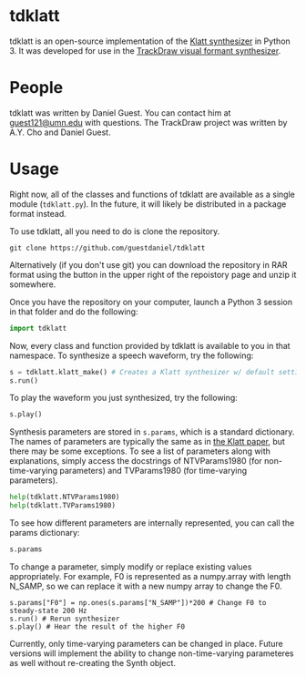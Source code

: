 tdklatt
=======
tdklatt is an open-source implementation of the [Klatt synthesizer][1] in Python 3. It was developed for use in the [TrackDraw visual formant synthesizer][2].

People
======
tdklatt was written by Daniel Guest. You can contact him at guest121@umn.edu with questions. The TrackDraw project was written by A.Y. Cho and Daniel Guest.

Usage
=====
Right now, all of the classes and functions of tdklatt are available as a single module (`tdklatt.py`). In the future, it will likely be distributed in a package format instead.

To use tdklatt, all you need to do is clone the repository.

```
git clone https://github.com/guestdaniel/tdklatt 
```

Alternatively (if you don't use git) you can download the repository in RAR format using the button in the upper right of the repoistory page and unzip it somewhere.

Once you have the repository on your computer, launch a Python 3 session in that folder and do the following:

```python
import tdklatt
```

Now, every class and function provided by tdklatt is available to you in that namespace. To synthesize a speech waveform, try the following:

```python
s = tdklatt.klatt_make() # Creates a Klatt synthesizer w/ default settings
s.run()
```

To play the waveform you just synthesized, try the following:

```python
s.play()
```

Synthesis parameters are stored in `s.params`, which is a standard dictionary. The names of parameters are typically the same as in [the Klatt paper][1], but there may be some exceptions. To see a list of parameters along with explanations, simply access the docstrings of NTVParams1980 (for non-time-varying parameters) and TVParams1980 (for time-varying parameters).

```python
help(tdklatt.NTVParams1980)
help(tdklatt.TVParams1980)
```

To see how different parameters are internally represented, you can call the params dictionary:

```python
s.params
```

To change a parameter, simply modify or replace existing values appropriately. For example, F0 is represented as a numpy.array with length N\_SAMP, so we can replace it with a new numpy array to change the F0.

```
s.params["F0"] = np.ones(s.params["N_SAMP"])*200 # Change F0 to steady-state 200 Hz
s.run() # Rerun synthesizer
s.play() # Hear the result of the higher F0
```

Currently, only time-varying parameters can be changed in place. Future versions will implement the ability to change non-time-varying parameteres as well without re-creating the Synth object.

[1]: http://asa.scitation.org/doi/abs/10.1121/1.383940
[2]: https://github.com/guestdaniel/trackdraw


